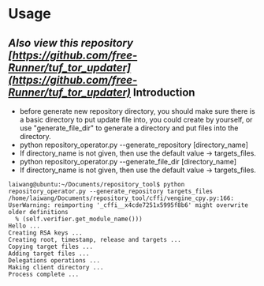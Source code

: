 Usage
=========================================
*Also view this repository [https://github.com/free-Runner/tuf_tor_updater](https://github.com/free-Runner/tuf_tor_updater)*
Introduction
-----------------------------------------
* before generate new repository directory, you should make sure there
  is a basic directory to put update file into, you could create by
  yourself, or use "generate_file_dir" to generate a directory and put
  files into the directory.
* python repository_operator.py --generate_repository [directory_name]
* If directory_name is not given, then use the default value -> targets_files.
* python repository_operator.py --generate_file_dir [directory_name]
* If directory_name is not given, then use the default value -> targets_files.
```
laiwang@ubuntu:~/Documents/repository_tool$ python repository_operator.py --generate_repository targets_files
/home/laiwang/Documents/repository_tool/cffi/vengine_cpy.py:166: UserWarning: reimporting '_cffi__x4cde7251x5995f8b6' might overwrite older definitions
  % (self.verifier.get_module_name()))
Hello ...
Creating RSA keys ...
Creating root, timestamp, release and targets ...
Copying target files ...
Adding target files ...
Delegations operations ...
Making client directory ...
Process complete ...
```
